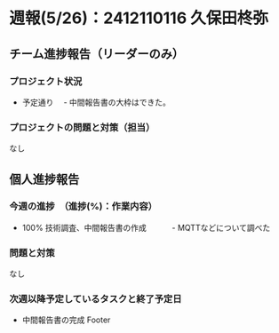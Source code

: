 # 週報(5/26)：2412110116 久保田柊弥

## チーム進捗報告（リーダーのみ）
### プロジェクト状況
[](予定通り/遅延リスクあり/遅延のいずれかを書く)
- 予定通り
  　- 中間報告書の大枠はできた。

### プロジェクトの問題と対策（担当）
[](ここは箇条書きでシンプルに書く。なければ「なし」とする)
なし


## 個人進捗報告
### 今週の進捗　（進捗(%)：作業内容）
[](0%:未着手,50%:開始,100%:作業完了)
- 100% 技術調査、中間報告書の作成
　　　- MQTTなどについて調べた


### 問題と対策
[](問題：発生しているネガティブな事項。なければ「なし」とする)
なし

### 次週以降予定しているタスクと終了予定日
[](次週やることのほか、やるべきタスクを挙げる)
- 中間報告書の完成
Footer

